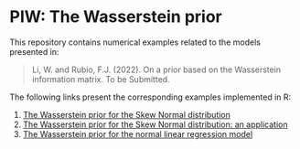 # PIW: The Wasserstein prior

This repository contains numerical examples related to the models presented in:

> Li, W. and Rubio, F.J. (2022). On a prior based on the Wasserstein information matrix. To be Submitted.

The following links present the corresponding examples implemented in R:

 1. [The Wasserstein prior for the Skew Normal distribution](https://rpubs.com/FJRubio/piwSN)
 2. [The Wasserstein prior for the Skew Normal distribution: an application](https://rpubs.com/FJRubio/piwBMI)
 3. [The Wasserstein prior for the normal linear regression model](https://rpubs.com/FJRubio/piwNLRM)
